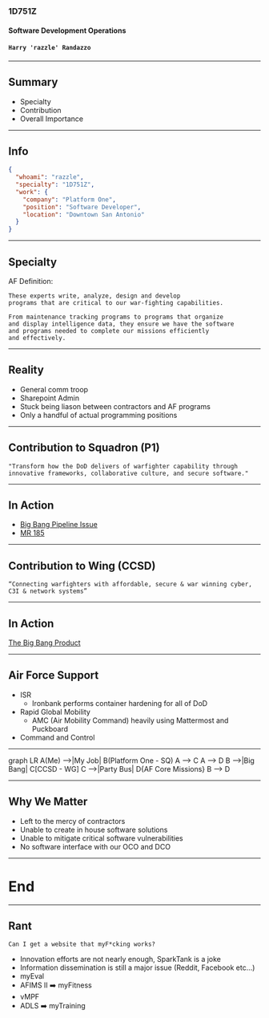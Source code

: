### 1D751Z

#### Software Development Operations

#### `Harry 'razzle' Randazzo`

-----

## Summary

- Specialty
- Contribution
- Overall Importance

-----

## Info

```json
{
  "whoami": "razzle",
  "specialty": "1D751Z",
  "work": {
    "company": "Platform One",
    "position": "Software Developer",
    "location": "Downtown San Antonio"
  }
}
```

-----

## Specialty

AF Definition:

```text
These experts write, analyze, design and develop 
programs that are critical to our war-fighting capabilities.

From maintenance tracking programs to programs that organize
and display intelligence data, they ensure we have the software
and programs needed to complete our missions efficiently 
and effectively.
```

---

## Reality

- General comm troop
- Sharepoint Admin
- Stuck being liason between contractors and AF programs
- Only a handful of actual programming positions

-----

## Contribution to Squadron (P1)

`"Transform how the DoD delivers of warfighter capability through innovative frameworks, collaborative culture, and secure software."`

---

## In Action

- [Big Bang Pipeline Issue](https://repo1.dso.mil/platform-one/big-bang/pipeline-templates/pipeline-templates/-/issues/47)
- [MR 185](https://repo1.dso.mil/platform-one/big-bang/pipeline-templates/pipeline-templates/-/merge_requests/185)

-----

## Contribution to Wing (CCSD)

`“Connecting warfighters with affordable,
secure & war winning cyber, C3I & network systems”`

---

## In Action

[The Big Bang Product](https://p1.dso.mil/products/big-bang)

-----

## Air Force Support

- ISR
  - Ironbank performs container hardening for all of DoD
- Rapid Global Mobility
  - AMC (Air Mobility Command) heavily using Mattermost and Puckboard
- Command and Control

---

<div class="mermaid">
graph LR
    A(Me) -->|My Job| B(Platform One - SQ)
    A --> C
    A --> D
    B -->|Big Bang| C[CCSD - WG]
    C -->|Party Bus| D{AF Core Missions}
    B --> D
</div>

-----

## Why We Matter

- Left to the mercy of contractors
- Unable to create in house software solutions
- Unable to mitigate critical software vulnerabilities
- No software interface with our OCO and DCO

-----

# End

-----

## Rant

```text
Can I get a website that myF*cking works?
```

- Innovation efforts are not nearly enough, SparkTank is a joke
- Information dissemination is still a major issue (Reddit, Facebook etc...)
- myEval
- AFIMS II ➡️ myFitness
- vMPF
- ADLS ➡️ myTraining